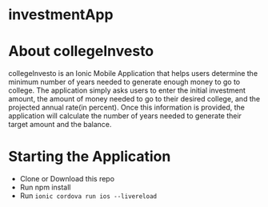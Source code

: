 # investmentApp
# About collegeInvesto
collegeInvesto is an Ionic Mobile Application that helps users determine the minimum number of years needed to generate enough money to go to college. The application simply asks users to enter the initial investment amount, the amount of money needed to go to their desired college, and the projected annual rate(in percent). Once this information is provided, the application will calculate the number of years needed to generate their target amount and the balance.

# Starting the Application
* Clone or Download this repo
* Run npm install
* Run   `ionic cordova run ios --livereload`

